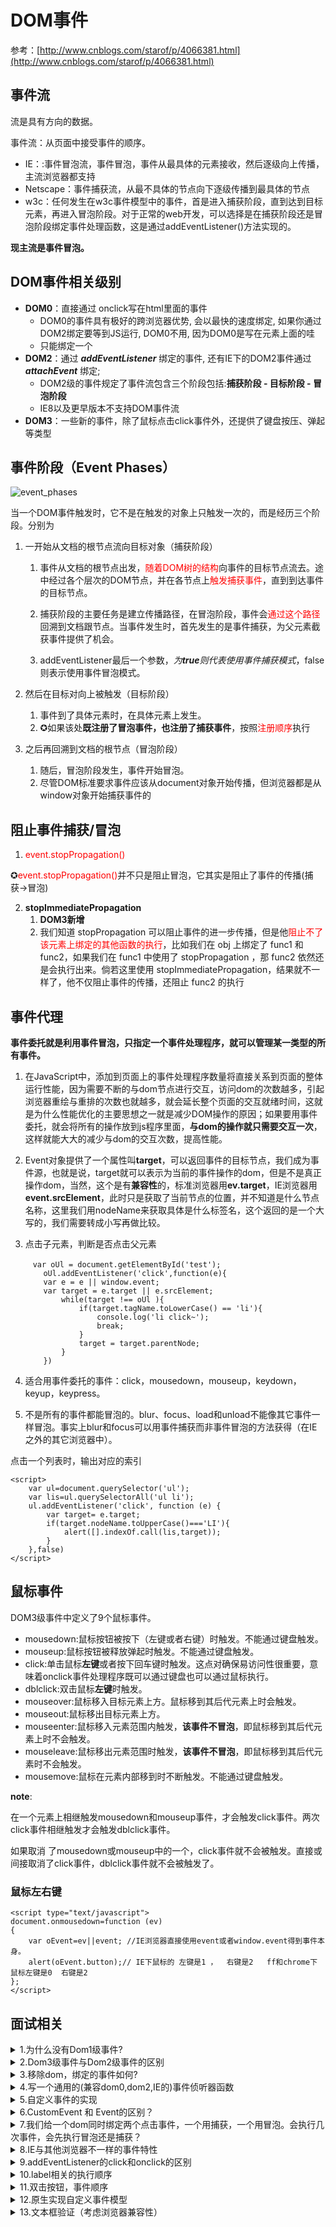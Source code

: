 # DOM事件



参考：[http://www.cnblogs.com/starof/p/4066381.html](http://www.cnblogs.com/starof/p/4066381.html)

## 事件流



流是具有方向的数据。

事件流：从页面中接受事件的顺序。

- IE：:事件冒泡流，事件冒泡，事件从最具体的元素接收，然后逐级向上传播，主流浏览器都支持
- Netscape：事件捕获流，从最不具体的节点向下逐级传播到最具体的节点
- w3c：任何发生在w3c事件模型中的事件，首是进入捕获阶段，直到达到目标元素，再进入冒泡阶段。对于正常的web开发，可以选择是在捕获阶段还是冒泡阶段绑定事件处理函数，这是通过addEventListener()方法实现的。

**现主流是事件冒泡。**



## DOM事件相关级别

- **DOM0**：直接通过 onclick写在html里面的事件
  - DOM0的事件具有极好的跨浏览器优势, 会以最快的速度绑定, 如果你通过DOM2绑定要等到JS运行, DOM0不用, 因为DOM0是写在元素上面的哇
  - 只能绑定一个
- **DOM2**：通过 ***addEventListener*** 绑定的事件, 还有IE下的DOM2事件通过 ***attachEvent*** 绑定;
  - DOM2级的事件规定了事件流包含三个阶段包括:**捕获阶段 - 目标阶段 - 冒泡阶段**
  - IE8以及更早版本不支持DOM事件流
- **DOM3**：一些新的事件，除了鼠标点击click事件外，还提供了键盘按压、弹起等类型



## 事件阶段（Event Phases）

![event_phases](https://whyceycs.github.io/articles/study/frontend/dom/event_phases.png)

当一个DOM事件触发时，它不是在触发的对象上只触发一次的，而是经历三个阶段。分别为

1. 一开始从文档的根节点流向目标对象（捕获阶段）

   1. 事件从文档的根节点出发，<span style='color:red'>随着DOM树的结构</span>向事件的目标节点流去。途中经过各个层次的DOM节点，并在各节点上<span style='color:red'>触发捕获事件</span>，直到到达事件的目标节点。

   2. 捕获阶段的主要任务是建立传播路径，在冒泡阶段，事件会<span style='color:red'>通过这个路径</span>回溯到文档跟节点。当事件发生时，首先发生的是事件捕获，为父元素截获事件提供了机会。
   3. addEventListener最后一个参数，*为**true**则代表使用事件捕获模式*，false则表示使用事件冒泡模式。

2. 然后在目标对向上被触发（目标阶段）

   1. 事件到了具体元素时，在具体元素上发生。
   2. ✪如果该处**既注册了冒泡事件，也注册了捕获事件**，按照<span style='color:red'>注册顺序</span>执行

3. 之后再回溯到文档的根节点（冒泡阶段）

   1. 随后，冒泡阶段发生，事件开始冒泡。
   2. 尽管DOM标准要求事件应该从document对象开始传播，但浏览器都是从window对象开始捕获事件的



## 阻止事件捕获/冒泡

1. <span style='color:red'>event.stopPropagation()</span>

✪<span style='color:red'>event.stopPropagation()</span>并不只是阻止冒泡，它其实是阻止了事件的传播(捕获->冒泡)

2. **stopImmediatePropagation**
   1. **DOM3新增**
   2. 我们知道 stopPropagation 可以阻止事件的进一步传播，但是他<span style='color:red'>阻止不了该元素上绑定的其他函数的执行</span>，比如我们在 obj 上绑定了 func1 和 func2，如果我们在 func1 中使用了 stopPropagation ，那 func2 依然还是会执行出来。倘若这里使用 stopImmediatePropagation，结果就不一样了，他不仅阻止事件的传播，还阻止 func2 的执行



## 事件代理



**事件委托就是利用事件冒泡，只指定一个事件处理程序，就可以管理某一类型的所有事件。**

1. 在JavaScript中，添加到页面上的事件处理程序数量将直接关系到页面的整体运行性能，因为需要不断的与dom节点进行交互，访问dom的次数越多，引起浏览器重绘与重排的次数也就越多，就会延长整个页面的交互就绪时间，这就是为什么性能优化的主要思想之一就是减少DOM操作的原因；如果要用事件委托，就会将所有的操作放到js程序里面，**与dom的操作就只需要交互一次**，这样就能大大的减少与dom的交互次数，提高性能。

2. Event对象提供了一个属性叫**target**，可以返回事件的目标节点，我们成为事件源，也就是说，target就可以表示为当前的事件操作的dom，但是不是真正操作dom，当然，这个是有**兼容性**的，标准浏览器用**ev.target**，IE浏览器用**event.srcElement**，此时只是获取了当前节点的位置，并不知道是什么节点名称，这里我们用nodeName来获取具体是什么标签名，这个返回的是一个大写的，我们需要转成小写再做比较。

3. 点击子元素，判断是否点击父元素

   ```
   　var oUl = document.getElementById('test');
       oUl.addEventListener('click',function(e){
       var e = e || window.event;    
       var target = e.target || e.srcElement;
           while(target !== oUl ){
               if(target.tagName.toLowerCase() == 'li'){
                   console.log('li click~');
                   break;
               }
               target = target.parentNode;
           }
       })
   ```

4. 适合用事件委托的事件：click，mousedown，mouseup，keydown，keyup，keypress。

5. 不是所有的事件都能冒泡的。blur、focus、load和unload不能像其它事件一样冒泡。事实上blur和focus可以用事件捕获而非事件冒泡的方法获得（在IE之外的其它浏览器中）。 



点击一个列表时，输出对应的索引

```
<script>
    var ul=document.querySelector('ul');
    var lis=ul.querySelectorAll('ul li');
    ul.addEventListener('click', function (e) {
        var target= e.target;
        if(target.nodeName.toUpperCase()==='LI'){
            alert([].indexOf.call(lis,target));
        }
    },false)
</script>
```



## 鼠标事件

DOM3级事件中定义了9个鼠标事件。

- mousedown:鼠标按钮被按下（左键或者右键）时触发。不能通过键盘触发。
- mouseup:鼠标按钮被释放弹起时触发。不能通过键盘触发。
- click:单击鼠标**左键**或者按下回车键时触发。这点对确保易访问性很重要，意味着onclick事件处理程序既可以通过键盘也可以通过鼠标执行。
- dblclick:双击鼠标**左键**时触发。
- mouseover:鼠标移入目标元素上方。鼠标移到其后代元素上时会触发。
- mouseout:鼠标移出目标元素上方。
- mouseenter:鼠标移入元素范围内触发，**该事件不冒泡**，即鼠标移到其后代元素上时不会触发。
- mouseleave:鼠标移出元素范围时触发，**该事件不冒泡**，即鼠标移到其后代元素时不会触发。
- mousemove:鼠标在元素内部移到时不断触发。不能通过键盘触发。

**note**:

在一个元素上相继触发mousedown和mouseup事件，才会触发click事件。两次click事件相继触发才会触发dblclick事件。

如果取消 了mousedown或mouseup中的一个，click事件就不会被触发。直接或间接取消了click事件，dblclick事件就不会被触发了。



### 鼠标左右键

```
<script type="text/javascript">
document.onmousedown=function (ev)
{
    var oEvent=ev||event; //IE浏览器直接使用event或者window.event得到事件本身。
    alert(oEvent.button);// IE下鼠标的 左键是1 ，  右键是2   ff和chrome下 鼠标左键是0  右键是2
};
</script>
```





## 面试相关



<details>
<summary>1.为什么没有Dom1级事件?</summary> 

因为Dom1设计的时候没有设计到事件的部分，所以没有Dom1级事件。

</details>


<details>
<summary>2.Dom3级事件与Dom2级事件的区别</summary> 

只是事件的类型增加了更多的键盘事件和鼠标事件。

</details>

<details>
<summary>3.移除dom，绑定的事件如何?</summary> 

移除dom并不会移除事件句柄，这个必须手动释放

</details>

<details>
<summary>4.写一个通用的(兼容dom0,dom2,IE的)事件侦听器函数</summary> 

```
// event(事件)工具集，来源：github.com/markyun
    markyun.Event = {
        // 页面加载完成后
        readyEvent : function(fn) {
            if (fn==null) {
                fn=document;
            }
            var oldonload = window.onload;
            if (typeof window.onload != 'function') {
                window.onload = fn;
            } else {
                window.onload = function() {
                    oldonload();
                    fn();
                };
            }
        },
        // 视能力分别使用dom0||dom2||IE方式 来绑定事件
        // 参数： 操作的元素,事件名称 ,事件处理程序
        addEvent : function(element, type, handler) {
            if (element.addEventListener) {
                //事件类型、需要执行的函数、是否捕捉
                element.addEventListener(type, handler, false);//dom2
            } else if (element.attachEvent) {
                element.attachEvent('on' + type, function() {
                    handler.call(element);
                });//IE
            } else {
                element['on' + type] = handler;//dom0
            }
        },
        // 移除事件
        removeEvent : function(element, type, handler) {
            if (element.removeEventListener) {
                element.removeEventListener(type, handler, false);
            } else if (element.datachEvent) {
                element.detachEvent('on' + type, handler);
            } else {
                element['on' + type] = null;
            }
        },
        // 阻止事件 (主要是事件冒泡，因为IE不支持事件捕获)
        stopPropagation : function(ev) {
            if (ev.stopPropagation) {
                ev.stopPropagation();
            } else {
                ev.cancelBubble = true;
            }
        },
        // 取消事件的默认行为
        preventDefault : function(event) {
            if (event.preventDefault) {
                event.preventDefault();
            } else {
                event.returnValue = false;
            }
        },
        // 获取事件目标
        getTarget : function(event) {
            return event.target || event.srcElement;
        },
        // 获取event对象的引用，取到事件的所有信息，确保随时能使用event；
        getEvent : function(e) {
            var ev = e || window.event;
            if (!ev) {
                var c = this.getEvent.caller;
                while (c) {
                    ev = c.arguments[0];
                    if (ev && Event == ev.constructor) {
                        break;
                    }
                    c = c.caller;
                }
            }
            return ev;
        }
    };
```

</details>

<details>
<summary>5.自定义事件的实现</summary> 

```
<!--自定义事件Event-->
<script>
    var event1 = new Event('myEvent');
    element.addEventListener('myEvent',function () {
        console.log('event1');
    })
    element.dispatchEvent(event1);

</script>
```

```
<!--自定义事件CustomEvent-->
<script>
    var event2 = new CustomEvent('myCustomEvent',{detail:{name:'lalaBao'}})
    var box2 = document.getElementsByClassName('event-custom-box2')[0];
    element.addEventListener('myCustomEvent',function (event) {
        console.log(event.detail.name);//lalaBao
    })
    element.dispatchEvent(event2);
</script>
```



</details>

<details>
<summary>6.CustomEvent 和 Event的区别？</summary> 

CustomEvent可以给事件绑定数据，传入对象的属性会被绑定到event上,见上一题

</details>

<details>
<summary>7.我们给一个dom同时绑定两个点击事件，一个用捕获，一个用冒泡。会执行几次事件，会先执行冒泡还是捕获？</summary> 

执行两次，按注册顺序执行。

</details>

<details>
<summary>8.IE与其他浏览器不一样的事件特性</summary> 

1. 参见上面第四题

2. this的含义


    1. attachEvent中this是window
    2. addEventListener中的this是绑定的dom对象呀；

3. IE不支持事件捕获
    1. IE 中阻止事件进一步冒泡，需要设置 cancelBubble 为 true
    2. 其它的调用 stopPropagation()；

4. 触发事件的元素
    1. 认为是目标（target）：event.target
    2. 在 IE 中，目标包含在 event 对象的 srcElement 属性：event.srcElement;

5. 获取字符代码、如果按键代表一个字符（shift、ctrl、alt除外）
    1. IE 的 keyCode 会返回字符代码（Unicode）
    2. DOM 中按键的代码和字符是分离的，要获取字符代码，需要使用 charCode 属性；

6. 阻止某个事件的默认行为

    1. IE 中阻止某个事件的默认行为，必须将 returnValue 属性设置为 false
    2. 其它浏览器中，需要调用 preventDefault() 方法；

    

</details>

<details>
<summary>9.addEventListener的click和onclick的区别</summary> 

- onclick不能对事件捕获或事件冒泡进行控制，只能使用事件冒泡，无法切换成事件捕获 
- onclick一次只能对一个元素绑定一个事件处理程序
- IE8以下不支持addEventListener
- **同时使用时，onclick先执行**

</details>

<details>
<summary>10.label相关的执行顺序</summary> 

```
<label>Click me <input type="text"></label>
<script>
    document.querySelector('label').addEventListener('click',function () {
        console.log(1)
    })
    document.querySelector('input').addEventListener('click',function () {
        console.log(2)
    })
</script>
```

点击label，输出：1，2，1。因为点击label后，浏览器自动帮你再点击一次input

点击input,输出：2，1

</details>


<details>
<summary>11.双击按钮，事件顺序</summary> 
mousedown
mouseup
click
mousedown
mouseup
click
dblclick


</details>

<details>
<summary>12.原生实现自定义事件模型</summary> 

```javascript
function Emitter() {
    this._listener = {}; //_listener[自定义的事件名] = [所用执行的匿名函数1, 所用执行的匿名函数2]
}

//注册事件
Emitter.prototype.bind = function(eventName, funCallback) {
        var listenersArr = this._listener[eventName] || []; ////this._listener[eventName]没有值则将listener定义为[](数组)。
        listenersArr.push(funCallback);
        this._listener[eventName] = listenersArr;
    }
    //触发事件
Emitter.prototype.trigger = function(eventName) {
        //未绑定事件    
        if (!this._listener.hasOwnProperty(eventName)) {
            console.log('you do not bind this event');
            return;
        }
        var args = Array.prototype.slice.call(arguments, 1); ////args为获得除了eventName后面的参数(最后被用作注册事件的参数)
        var listenersArr = this._listener[eventName];
        var _this = this;
        if (!Array.isArray(listenersArr)) return; ////自定义事件名不存在

        listenersArr.forEach(function(callback) {
            try {
                callback.call(_this, args);
            } catch (e) {
                console.log(e);
            }
        });
    }
    //解绑
Emitter.prototype.unbind = function(eventName, callback) {
    this._listener.hasOwnProperty(eventName) && delete this._listener[eventName];
    callback && callback();
}


var emitter = new Emitter();
    emitter.bind("myevent", function(arg1, arg2) {
        console.log(arg1, arg2);
    });
 
    emitter.bind("myevent", function(arg1, arg2) {
        console.log(arg2, arg1);
    });
 
    emitter.trigger('myevent', "a", "b");

```


</details>


<details>
<summary>13.文本框验证（考虑浏览器兼容性）</summary> 
页面有文本框，需要限制该文本框中只能录入数字，即：如果用户按下数字以外的其他键，文本框中无法录入；如果用户粘贴进非数字字符，也需要进行过滤。

1. 需要为文本框定义 onkeypress事件，用于在录入文本时做出判断；并为文本框定义 onkyeup事件，用于过滤粘贴进来的文本。 HTML代码如下所示：

```
<input onkeypress="digitOnly(event) " onkeyup="filterChar(this) "/>
```



```
function digitOnly(event) {
var code= event.charCode||event.keyCode //  firefox||ie
if( (code<48) | | (code>57) ) {
	if(event.preventDefault) { //firefox
		event.preventDefault( ) ;
	}else{//IE
    	event.returnValue = false;
	}
}
```

```
function filterChar(input){
	input.value= input.value.replace(/[^0-9]/g,'') ;
}
```





</details>